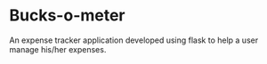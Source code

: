 # Bucks-o-meter
An expense tracker application developed using flask to help a user manage his/her expenses. 
